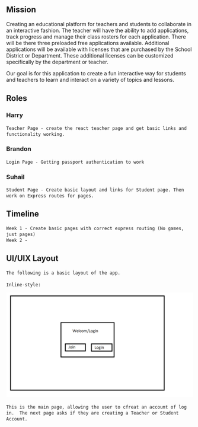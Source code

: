 ## Mission
Creating an educational platform for teachers and students to collaborate in an interactive fashion.  The teacher will have the ability to add applications, track progress and manage their class rosters for each application.
There will be there three preloaded free applications available. Additional applications will be available with licenses that are purchased by the School District or Department. These additional licenses can be customized specifically by the department or teacher.

Our goal is for this application to create a fun interactive way for students and teachers to learn and interact on a variety of topics and lessons.

## Roles
### Harry
    Teacher Page - create the react teacher page and get basic links and functionality working.
### Brandon
    Login Page - Getting passport authentication to work
### Suhail
    Student Page - Create basic layout and links for Student page. Then work on Express routes for pages.
    
## Timeline
    Week 1 - Create basic pages with correct express routing (No games, just pages)
    Week 2 - 

## UI/UIX Layout
    The following is a basic layout of the app.
    
    Inline-style: 
![alt text](https://github.com/byork2005/mern-educational-platform/blob/master/documents/images/signIn.png "Main Page")

    This is the main page, allowing the user to cfreat an account of log in.  The next page asks if they are creating a Teacher or Student      Account.
